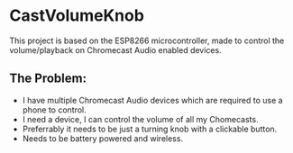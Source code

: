 # CastVolumeKnob
This project is based on the ESP8266 microcontroller, made to control the volume/playback on Chromecast Audio enabled devices.

## The Problem:
* I have multiple Chromecast Audio devices which are required to use a phone to control.
* I need a device, I can control the volume of all my Chomecasts.
* Preferrably it needs to be just a turning knob with a clickable button.
* Needs to be battery powered and wireless.

